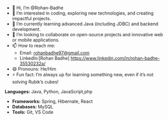 - 👋 Hi, I’m @Rohan-Badhe  
- 👀 I’m interested in coding, exploring new technologies, and creating impactful projects.  
- 🌱 I’m currently learning advanced Java (including JDBC) and backend development.  
- 💞️ I’m looking to collaborate on open-source projects and innovative web or mobile applications.  
- 📫 How to reach me:  
  - Email: rohanbadhe97@gmail.com  
  - LinkedIn:[Rohan Badhe] https://www.linkedin.com/in/rohan-badhe-35530232a/
- 😄 Pronouns: He/Him  
- ⚡ Fun fact: I’m always up for learning something new, even if it’s not solving Rubik’s cubes!  

 **Languages:** Java, Python, JavaScript,php  
- **Frameworks:** Spring, Hibernate, React  
- **Databases:** MySQL 
- **Tools:** Git, VS Code 
